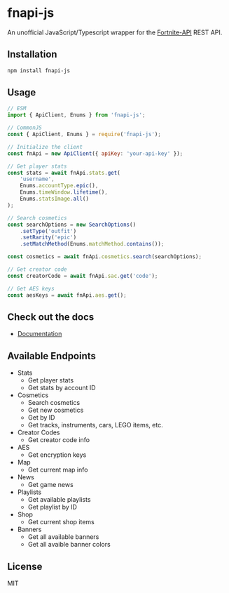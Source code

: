 # fnapi-js

An unofficial JavaScript/Typescript wrapper for the [Fortnite-API](https://fortnite-api.com/) REST API.

## Installation

```bash
npm install fnapi-js
```

## Usage

```javascript
// ESM
import { ApiClient, Enums } from 'fnapi-js';

// CommonJS
const { ApiClient, Enums } = require('fnapi-js');

// Initialize the client
const fnApi = new ApiClient({ apiKey: 'your-api-key' });

// Get player stats
const stats = await fnApi.stats.get(
    'username',
    Enums.accountType.epic(),
    Enums.timeWindow.lifetime(),
    Enums.statsImage.all()
);

// Search cosmetics
const searchOptions = new SearchOptions()
    .setType('outfit')
    .setRarity('epic')
    .setMatchMethod(Enums.matchMethod.contains());

const cosmetics = await fnApi.cosmetics.search(searchOptions);

// Get creator code
const creatorCode = await fnApi.sac.get('code');

// Get AES keys
const aesKeys = await fnApi.aes.get();
```

## Check out the docs
- [Documentation](https://github.com/AjaxFNC-YT/fnapi-js/blob/main/src/docs/DOCUMENTATION.md)

## Available Endpoints

- Stats
  - Get player stats
  - Get stats by account ID
- Cosmetics
  - Search cosmetics
  - Get new cosmetics
  - Get by ID
  - Get tracks, instruments, cars, LEGO items, etc.
- Creator Codes
  - Get creator code info
- AES
  - Get encryption keys
- Map
  - Get current map info
- News
  - Get game news
- Playlists
  - Get available playlists
  - Get playlist by ID
- Shop
  - Get current shop items
- Banners
  - Get all available banners
  - Get all avaible banner colors

## License

MIT
